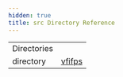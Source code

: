 ```yaml
---
hidden: true
title: src Directory Reference
---
```


|  |  |
|----|----|
| Directories |  |
| directory   | <a href="dir_023c4556136d5d2263930f961ce3fdc2.md">vfifps</a> |
